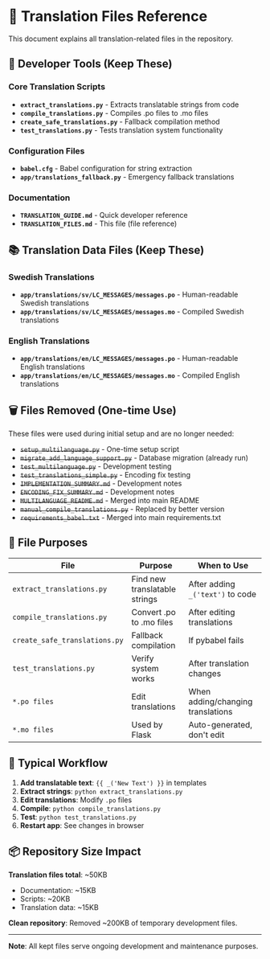 # 📁 Translation Files Reference

This document explains all translation-related files in the repository.

## 🔧 Developer Tools (Keep These)

### Core Translation Scripts
- **`extract_translations.py`** - Extracts translatable strings from code
- **`compile_translations.py`** - Compiles .po files to .mo files
- **`create_safe_translations.py`** - Fallback compilation method
- **`test_translations.py`** - Tests translation system functionality

### Configuration Files
- **`babel.cfg`** - Babel configuration for string extraction
- **`app/translations_fallback.py`** - Emergency fallback translations

### Documentation
- **`TRANSLATION_GUIDE.md`** - Quick developer reference
- **`TRANSLATION_FILES.md`** - This file (file reference)

## 📚 Translation Data Files (Keep These)

### Swedish Translations
- **`app/translations/sv/LC_MESSAGES/messages.po`** - Human-readable Swedish translations
- **`app/translations/sv/LC_MESSAGES/messages.mo`** - Compiled Swedish translations

### English Translations  
- **`app/translations/en/LC_MESSAGES/messages.po`** - Human-readable English translations
- **`app/translations/en/LC_MESSAGES/messages.mo`** - Compiled English translations

## 🗑️ Files Removed (One-time Use)

These files were used during initial setup and are no longer needed:

- ~~`setup_multilanguage.py`~~ - One-time setup script
- ~~`migrate_add_language_support.py`~~ - Database migration (already run)
- ~~`test_multilanguage.py`~~ - Development testing
- ~~`test_translations_simple.py`~~ - Encoding fix testing
- ~~`IMPLEMENTATION_SUMMARY.md`~~ - Development notes
- ~~`ENCODING_FIX_SUMMARY.md`~~ - Development notes
- ~~`MULTILANGUAGE_README.md`~~ - Merged into main README
- ~~`manual_compile_translations.py`~~ - Replaced by better version
- ~~`requirements_babel.txt`~~ - Merged into main requirements.txt

## 🎯 File Purposes

| File | Purpose | When to Use |
|------|---------|-------------|
| `extract_translations.py` | Find new translatable strings | After adding `_('text')` to code |
| `compile_translations.py` | Convert .po to .mo files | After editing translations |
| `create_safe_translations.py` | Fallback compilation | If pybabel fails |
| `test_translations.py` | Verify system works | After translation changes |
| `*.po files` | Edit translations | When adding/changing translations |
| `*.mo files` | Used by Flask | Auto-generated, don't edit |

## 🔄 Typical Workflow

1. **Add translatable text**: `{{ _('New Text') }}` in templates
2. **Extract strings**: `python extract_translations.py`
3. **Edit translations**: Modify `.po` files
4. **Compile**: `python compile_translations.py`
5. **Test**: `python test_translations.py`
6. **Restart app**: See changes in browser

## 📦 Repository Size Impact

**Translation files total**: ~50KB
- Documentation: ~15KB
- Scripts: ~20KB  
- Translation data: ~15KB

**Clean repository**: Removed ~200KB of temporary development files.

---

**Note**: All kept files serve ongoing development and maintenance purposes.
